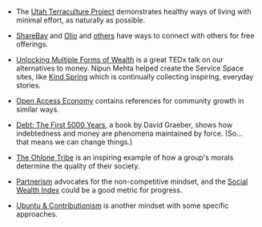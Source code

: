 
- The [Utah Terraculture Project](https://www.terracultureproject.org/) demonstrates healthy ways of living with minimal effort, as naturally as possible.

- [ShareBay](https://sharebay.org) and [Olio](https://olioex.com) and [others](https://openaccesseconomy.org/doku.php?id=prototyping) have ways to connect with others for free offerings.

- [Unlocking Multiple Forms of Wealth](https://www.youtube.com/watch?v=oUc_zhrdmaI) is a great TEDx talk on our alternatives to money. Nipun Mehta helped create the Service Space sites, like [Kind Spring](https://www.kindspring.org/story/) which is continually collecting inspiring, everyday stories.

- [Open Access Economy](https://openaccesseconomy.org) contains references for community growth in similar ways.

- [Debt: The First 5000 Years](https://en.wikipedia.org/wiki/Debt:_The_First_5000_Years), a book by David Graeber, shows how indebtedness and money are phenomena maintained by force. (So... that means we can change things.)

- [The Ohlone Tribe](https://www.shareable.net/a-life-of-sharing/) is an inspiring example of how a group's morals determine the quality of their society.

- [Partnerism](https://www.partnerism.org/) advocates for the non-competitive mindset, and the [Social Wealth Index](https://centerforpartnership.org/programs/social-wealth-index/) could be a good metric for progress.

- [Ubuntu & Contributionism](https://www.ubuntucontributionism.org/about) is another mindset with some specific approaches.
